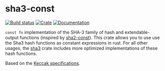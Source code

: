 # sha3-const

[![Build status](https://github.com/andrewmilson/sha3-const/workflows/CI/badge.svg)](https://github.com/andrewmilson/sha3-const/actions)
[![Crate](https://img.shields.io/crates/v/sha3-const.svg)](https://crates.io/crates/sha3-const)
[![Documentation](https://docs.rs/sha3-const/badge.svg)](https://docs.rs/sha3-const)

`const fn` implementation of the SHA-3 family of hash and extendable-output functions (inspired by [sha2-const](https://crates.io/crates/sha2-const)). This crate allows you to use use the Sha3 hash functions as constant expressions in rust. For all other usages, the [sha3](https://crates.io/crates/sha3) crate includes more optimized implementations of these hash functions.

Based on the [Keccak specifications](https://keccak.team/keccak_specs_summary.html).

